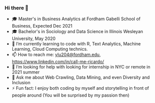 ### Hi there 👋

- 🎓 Master's in Business Analytics at Fordham Gabelli School of Business, Expected Dec 2021
- 🎓 Bachelor's in Sociology and Data Science in Illinois Wesleyan University, May 2020
- 🌱 I’m currently learning to code with R, Text Analytics, Machine Learning, Cloud Computing technics.
- 📫 How to reach me: ylu204@fordham.edu, https://www.linkedin.com/in/call-me-ricardo/
- 🤔 I’m looking for help with looking for internship in NYC or remote in 2021 summer
- 💬 Ask me about Web Crawling, Data Mining, and even Diversity and Inclusion
- ⚡ Fun fact: I enjoy both coding by myself and storytelling in front of people around (You will be surprised by my passion then)
